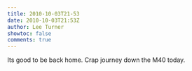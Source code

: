 ```yaml
---
title: 2010-10-03T21-53
date: 2010-10-03T21:53Z
author: Lee Turner
showtoc: false
comments: true
---
```


Its good to be back home. Crap journey down the M40 today.

